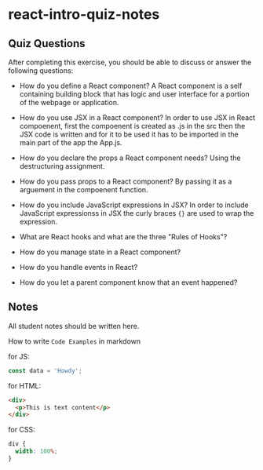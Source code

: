 # react-intro-quiz-notes

## Quiz Questions

After completing this exercise, you should be able to discuss or answer the following questions:

- How do you define a React component?
  A React component is a self containing building block that has logic and user interface
  for a portion of the webpage or application.

- How do you use JSX in a React component?
  In order to use JSX in React compoenent, first the compoenent is created as .js in the src
  then the JSX code is written and for it to be used it has to be imported in the main part of the app the App.js.

- How do you declare the props a React component needs?
  Using the destructuring assignment.

- How do you pass props to a React component?
  By passing it as a arguement in the compoenent function.

- How do you include JavaScript expressions in JSX?
  In order to include JavaScript expressionss in JSX the curly braces `{}`
  are used to wrap the expression.

- What are React hooks and what are the three "Rules of Hooks"?

- How do you manage state in a React component?

- How do you handle events in React?

- How do you let a parent component know that an event happened?

## Notes

All student notes should be written here.

How to write `Code Examples` in markdown

for JS:

```javascript
const data = 'Howdy';
```

for HTML:

```html
<div>
  <p>This is text content</p>
</div>
```

for CSS:

```css
div {
  width: 100%;
}
```
